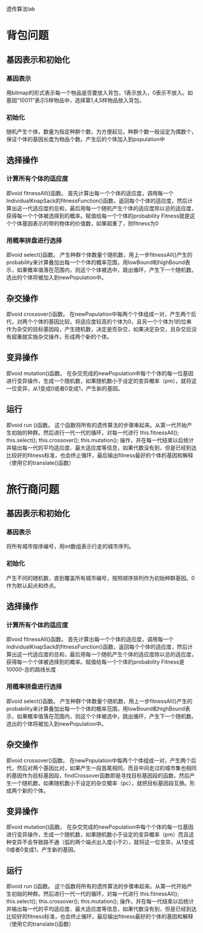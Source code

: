 遗传算法lab
#	背包问题
##	基因表示和初始化
###	基因表示
用bitmap的形式表示每一个物品是否要放入背包，1表示放入，0表示不放入。如基因“10011”表示5样物品中，选择第1,4,5样物品放入背包。
###	初始化
随机产生个体，数量为指定种群个数，为方便起见，种群个数一般设定为偶数个，保证个体的基因长度为物品个数。产生后的个体加入到population中
##	选择操作
###	计算所有个体的适应度
即void fitnessAll()函数。
首先计算出每一个个体的适应度，调用每一个IndividualKnapSack的fitnessFunction()函数，返回每个个体的适应度，然后计算出这一代适应度的总和，最后用每一个随机产生个体的适应度除以总的适应度，获得每一个个体被选择到的概率。赋值给每一个个体的probability
Fitness就是这个个体基因表示的带的物体的价值数，如果超重了，则fitness为0
###	用概率拼盘进行选择
即void select()函数。
产生种群个体数量个随机数，用上一步fitnessAll()产生的probability来计算叠加出每一个个体的概率范围，用lowBound和highBound表示，如果概率值落在范围内，则这个个体被选中，跳出循环，产生下一个随机数。
选出的个体将被加入到newPopulation中。
##	杂交操作
即void crossover()函数。
在newPopulation中每两个个体组成一对，产生两个后代，对两个个体的基因比较，将适应度较高的个体为0，且另一个个体为1的位串作为杂交的目标基因段，产生随机数，决定是否杂交，如果决定杂交，且杂交后没有超重就实施杂交操作，形成两个新的个体。
##	变异操作
即void mutation()函数。
在杂交完成的newPopulation中每个个体的每一位基因进行变异操作，生成一个随机数，如果随机数小于设定的变异概率（pm），就将这一位变异，从1变成0或者0变成1，产生新的基因。
##	运行
即void run ()函数。
这个函数将所有的遗传算法的步骤串起来。从第一代开始产生初始的种群。然后进行一代一代的循环，对每一代进行
this.fitnessAll();
this.select();
this.crossover();
this.mutation();
操作，并在每一代结束以后统计并输出每一代的平均适应度、最大适应度等信息，如果代数没有到，但是已经到达比较好的fitness标准，也会终止循环，最后输出fitness最好的个体的基因和解释（使用它的translate()函数）
#	旅行商问题
##	基因表示和初始化
###	基因表示
将所有城市按序编号，用int数组表示行走的城市序列。
###	初始化
产生不同的随机数，直到覆盖所有城市编号，按照顺序排列作为初始种群基因。0作为默认起点和终点。
##	选择操作
###	计算所有个体的适应度
即void fitnessAll()函数。
首先计算出每一个个体的适应度，调用每一个IndividualKnapSack的fitnessFunction()函数，返回每个个体的适应度，然后计算出这一代适应度的总和，最后用每一个随机产生个体的适应度除以总的适应度，获得每一个个体被选择到的概率。赋值给每一个个体的probability
Fitness是10000-总的路线长度

###	用概率拼盘进行选择
即void select()函数。
产生种群个体数量个随机数，用上一步fitnessAll()产生的probability来计算叠加出每一个个体的概率范围，用lowBound和highBound表示，如果概率值落在范围内，则这个个体被选中，跳出循环，产生下一个随机数。
选出的个体将被加入到newPopulation中。
##	杂交操作
即void crossover()函数。
在newPopulation中每两个个体组成一对，产生两个后代，然后对两个基因比对，如果产生一段首尾相同，而且中间走过的城市集也相同的基因作为目标基因段，findCrossover函数即是寻找目标基因段的函数，然后产生一个随机数，如果随机数小于设定的杂交概率（pc），就把目标基因段互换。形成两个新的个体。
##	变异操作
即void mutation()函数。
在杂交完成的newPopulation中每个个体的每一位基因进行变异操作，生成一个随机数，如果随机数小于设定的变异概率（pm）而且这种变异不会导致路不通（弧的两个端点出入度小于2），就将这一位变异，从1变成0或者0变成1，产生新的基因。
##	运行
即void run ()函数。
这个函数将所有的遗传算法的步骤串起来。从第一代开始产生初始的种群。然后进行一代一代的循环，对每一代进行
this.fitnessAll();
this.select();
this.crossover();
this.mutation();
操作，并在每一代结束以后统计并输出每一代的平均适应度、最大适应度等信息，如果代数没有到，但是已经到达比较好的fitness标准，也会终止循环，最后输出fitness最好的个体的基因和解释（使用它的translate()函数）
